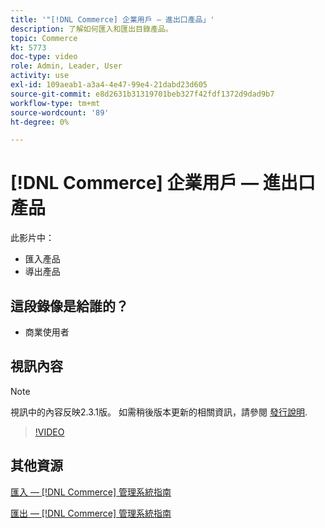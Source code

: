 ```yaml
---
title: '"[!DNL Commerce] 企業用戶 — 進出口產品」'
description: 了解如何匯入和匯出目錄產品。
topic: Commerce
kt: 5773
doc-type: video
role: Admin, Leader, User
activity: use
exl-id: 109aeab1-a3a4-4e47-99e4-21dabd23d605
source-git-commit: e8d2631b31319701beb327f42fdf1372d9dad9b7
workflow-type: tm+mt
source-wordcount: '89'
ht-degree: 0%

---
```


# [!DNL Commerce] 企業用戶 — 進出口產品

此影片中：

- 匯入產品
- 導出產品

## 這段錄像是給誰的？

- 商業使用者

## 視訊內容

>[!NOTE]
>
>視訊中的內容反映2.3.1版。 如需稍後版本更新的相關資訊，請參閱 [發行說明](https://experienceleague.adobe.com/docs/commerce-operations/release/notes/overview.html).

>[!VIDEO](https://video.tv.adobe.com/v/35958?quality=12&learn=on)

## 其他資源

[匯入 —  [!DNL Commerce] 管理系統指南](https://experienceleague.adobe.com/docs/commerce-admin/systems/data-transfer/data-import.html)

[匯出 —  [!DNL Commerce] 管理系統指南](https://experienceleague.adobe.com/docs/commerce-admin/systems/data-transfer/data-export.html)
